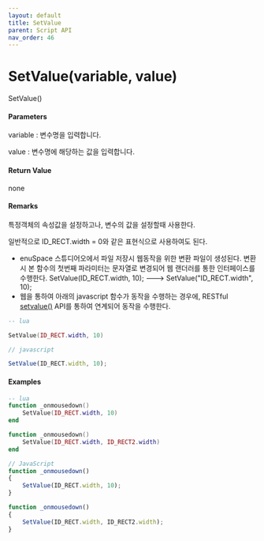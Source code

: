 ```yaml
---
layout: default
title: SetValue
parent: Script API
nav_order: 46
---
```

# SetValue\(variable, value\)

SetValue\(\)

#### Parameters

variable : 변수명을 입력합니다.

value : 변수명에 해당하는 값을 입력합니다.

#### Return Value

none

#### Remarks

특정객체의 속성값을 설정하고나, 변수의 값을 설정할때 사용한다.

일반적으로 ID\_RECT.width = 0와 같은 표현식으로 사용하여도 된다.

* enuSpace 스튜디어오에서 파일 저장시 웹동작을 위한 변환 파일이 생성된다. 변환시 본 함수의 첫번째 파라미터는 문자열로 변경되어 웹 랜더러를 통한 인터페이스를 수행한다. SetValue\(ID\_RECT.width, 10\);  ---&gt; SetValue\("ID\_RECT.width", 10\);   
* 웹을 통하여 아래의 javascript 함수가 동작을 수행하는 경우에,  RESTful [setvalue\(\)](/tutorial/restful-setvalue.html) API를 통하여 연계되어 동작을 수행한다.  

```lua
-- lua

SetValue(ID_RECT.width, 10)
```

```js
// javascript

SetValue(ID_RECT.width, 10);    
```

#### 

#### Examples

```lua
-- lua
function _onmousedown()
    SetValue(ID_RECT.width, 10)
end

function _onmousedown()
    SetValue(ID_RECT.width, ID_RECT2.width)
end
```

```js
// JavaScript
function _onmousedown()
{    
    SetValue(ID_RECT.width, 10);
}

function _onmousedown()
{    
    SetValue(ID_RECT.width, ID_RECT2.width);
}
```



